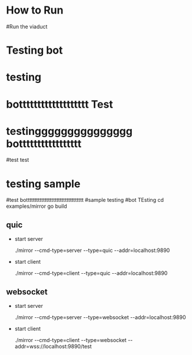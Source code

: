 # How to Run
#Run the viaduct
# Testing bot
# testing
# bottttttttttttttttttt Test
# testinggggggggggggggg bottttttttttttttttt
#test test
# testing sample
#test botttttttttttttttttttttttttttttttttt
#sample testing
#bot TEsting
    cd examples/mirror
    go build

## quic
- start server

	./mirror --cmd-type=server --type=quic --addr=localhost:9890
- start client

	./mirror --cmd-type=client --type=quic --addr=localhost:9890

## websocket
- start server

	./mirror --cmd-type=server --type=websocket --addr=localhost:9890
	
- start client

	./mirror --cmd-type=client --type=websocket --addr=wss://localhost:9890/test
